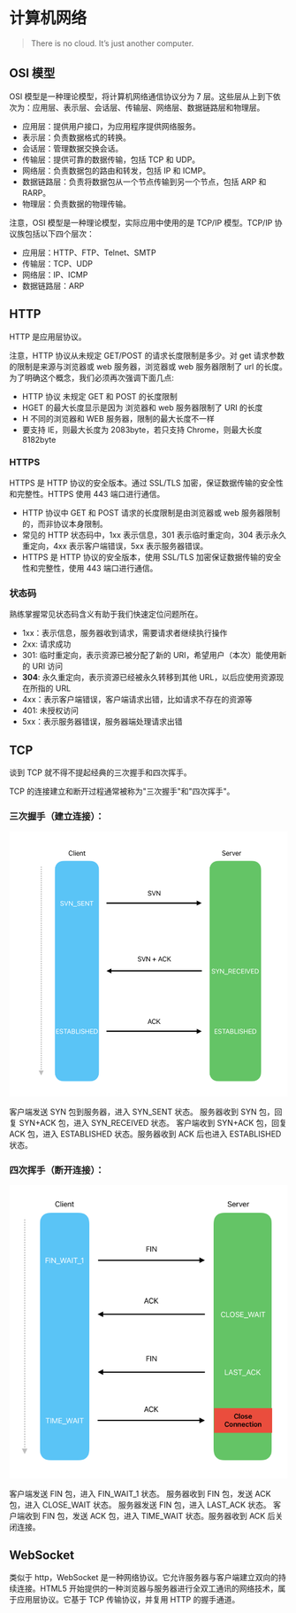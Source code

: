 # 计算机网络

> There is no cloud. It’s just another computer.

## OSI 模型

OSI 模型是一种理论模型，将计算机网络通信协议分为 7 层。这些层从上到下依次为：应用层、表示层、会话层、传输层、网络层、数据链路层和物理层。

-   应用层：提供用户接口，为应用程序提供网络服务。
-   表示层：负责数据格式的转换。
-   会话层：管理数据交换会话。
-   传输层：提供可靠的数据传输，包括 TCP 和 UDP。
-   网络层：负责数据包的路由和转发，包括 IP 和 ICMP。
-   数据链路层：负责将数据包从一个节点传输到另一个节点，包括 ARP 和 RARP。
-   物理层：负责数据的物理传输。

注意，OSI 模型是一种理论模型，实际应用中使用的是 TCP/IP 模型。TCP/IP 协议族包括以下四个层次：

-   应用层：HTTP、FTP、Telnet、SMTP
-   传输层：TCP、UDP
-   网络层：IP、ICMP
-   数据链路层：ARP

## HTTP

HTTP 是应用层协议。

注意，HTTP 协议从未规定 GET/POST 的请求长度限制是多少。对 get 请求参数的限制是来源与浏览器或 web 服务器，浏览器或 web 服务器限制了 url 的长度。为了明确这个概念，我们必须再次强调下面几点:

-   HTTP 协议 未规定 GET 和 POST 的长度限制
-   HGET 的最大长度显示是因为 浏览器和 web 服务器限制了 URI 的长度
-   H 不同的浏览器和 WEB 服务器，限制的最大长度不一样
-   要支持 IE，则最大长度为 2083byte，若只支持 Chrome，则最大长度 8182byte

### HTTPS

HTTPS 是 HTTP 协议的安全版本。通过 SSL/TLS 加密，保证数据传输的安全性和完整性。HTTPS 使用 443 端口进行通信。

-   HTTP 协议中 GET 和 POST 请求的长度限制是由浏览器或 web 服务器限制的，而非协议本身限制。
-   常见的 HTTP 状态码中，1xx 表示信息，301 表示临时重定向，304 表示永久重定向，4xx 表示客户端错误，5xx 表示服务器错误。
-   HTTPS 是 HTTP 协议的安全版本，使用 SSL/TLS 加密保证数据传输的安全性和完整性，使用 443 端口进行通信。

### 状态码

熟练掌握常见状态码含义有助于我们快速定位问题所在。

-   1xx：表示信息，服务器收到请求，需要请求者继续执行操作
-   2xx: 请求成功
-   301: 临时重定向，表示资源已被分配了新的 URI，希望用户（本次）能使用新的 URI 访问
-   **304**: 永久重定向，表示资源已经被永久转移到其他 URL，以后应使用资源现在所指的 URL
-   4xx：表示客户端错误，客户端请求出错，比如请求不存在的资源等
-   401: 未授权访问
-   5xx：表示服务器错误，服务器端处理请求出错

## TCP

谈到 TCP 就不得不提起经典的三次握手和四次挥手。

TCP 的连接建立和断开过程通常被称为"三次握手"和"四次挥手"。

### 三次握手（建立连接）：

![TCP](./images/tcp_01.png)

客户端发送 SYN 包到服务器，进入 SYN_SENT 状态。
服务器收到 SYN 包，回复 SYN+ACK 包，进入 SYN_RECEIVED 状态。
客户端收到 SYN+ACK 包，回复 ACK 包，进入 ESTABLISHED 状态。服务器收到 ACK 后也进入 ESTABLISHED 状态。

### 四次挥手（断开连接）：

![TCP](./images/tcp_02.png)

客户端发送 FIN 包，进入 FIN_WAIT_1 状态。
服务器收到 FIN 包，发送 ACK 包，进入 CLOSE_WAIT 状态。
服务器发送 FIN 包，进入 LAST_ACK 状态。
客户端收到 FIN 包，发送 ACK 包，进入 TIME_WAIT 状态。服务器收到 ACK 后关闭连接。

## WebSocket

类似于 http，WebSocket 是一种网络协议。它允许服务器与客户端建立双向的持续连接。HTML5 开始提供的一种浏览器与服务器进行全双工通讯的网络技术，属于应用层协议。它基于 TCP 传输协议，并复用 HTTP 的握手通道。
